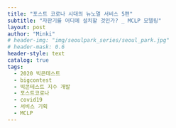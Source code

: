 ```yaml
---
title: "포스트 코로나 시대의 뉴노멀 서비스 5편"
subtitle: "자판기를 어디에 설치할 것인가? _ MCLP 모델링"
layout: post
author: "Minki"
# header-img: "img/seoulpark_series/seoul_park.jpg"
# header-mask: 0.6
header-style: text
catalog: true
tags:
  - 2020 빅콘테스트
  - bigcontest
  - 빅콘테스트 지수 개발
  - 포스트코로나
  - covid19
  - 서비스 기획
  - MCLP
---
```


